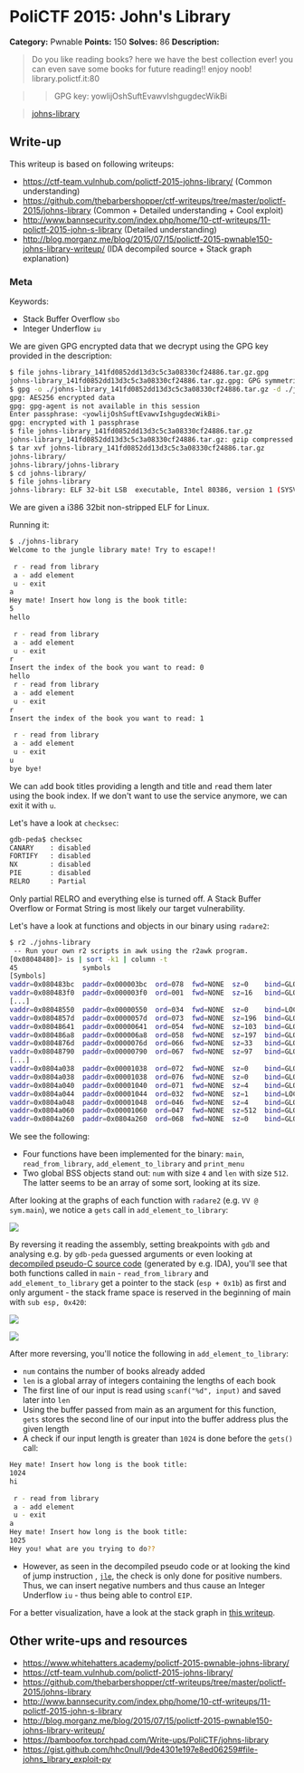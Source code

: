 # PoliCTF 2015: John's Library

**Category:** Pwnable
**Points:** 150
**Solves:** 86
**Description:**

> Do you like reading books? here we have the best collection ever! you can even save some books for future reading!! enjoy noob!
> library.polictf.it:80

>> GPG key: yowlijOshSuftEvawvIshgugdecWikBi

> [johns-library](johns-library_141fd0852dd13d3c5c3a08330cf24886.tar.gz.gpg)

## Write-up

This writeup is based on following writeups:

* <https://ctf-team.vulnhub.com/polictf-2015-johns-library/> (Common understanding)
* <https://github.com/thebarbershopper/ctf-writeups/tree/master/polictf-2015/johns-library> (Common + Detailed understanding + Cool exploit)
* <http://www.bannsecurity.com/index.php/home/10-ctf-writeups/11-polictf-2015-john-s-library> (Detailed understanding)
* <http://blog.morganz.me/blog/2015/07/15/polictf-2015-pwnable150-johns-library-writeup/> (IDA decompiled source + Stack graph explanation)

### Meta

Keywords:

* Stack Buffer Overflow `sbo`
* Integer Underflow `iu`

We are given GPG encrypted data that we decrypt using the GPG key provided in the description:

```bash
$ file johns-library_141fd0852dd13d3c5c3a08330cf24886.tar.gz.gpg 
johns-library_141fd0852dd13d3c5c3a08330cf24886.tar.gz.gpg: GPG symmetrically encrypted data (AES256 cipher)
$ gpg -o ./johns-library_141fd0852dd13d3c5c3a08330cf24886.tar.gz -d ./johns-library_141fd0852dd13d3c5c3a08330cf24886.tar.gz.gpg 
gpg: AES256 encrypted data
gpg: gpg-agent is not available in this session
Enter passphrase: <yowlijOshSuftEvawvIshgugdecWikBi>
gpg: encrypted with 1 passphrase
$ file johns-library_141fd0852dd13d3c5c3a08330cf24886.tar.gz
johns-library_141fd0852dd13d3c5c3a08330cf24886.tar.gz: gzip compressed data, from Unix, last modified: Thu Jun 18 00:09:08 2015
$ tar xvf johns-library_141fd0852dd13d3c5c3a08330cf24886.tar.gz 
johns-library/
johns-library/johns-library
$ cd johns-library/
$ file johns-library 
johns-library: ELF 32-bit LSB  executable, Intel 80386, version 1 (SYSV), dynamically linked (uses shared libs), for GNU/Linux 2.6.24, BuildID[sha1]=be781865612b01299b9ca38fdb0444b9c2f16c62, not stripped
```

We are given a i386 32bit non-stripped ELF for Linux.

Running it:

```bash
$ ./johns-library 
Welcome to the jungle library mate! Try to escape!!
 
 r - read from library
 a - add element
 u - exit
a
Hey mate! Insert how long is the book title: 
5
hello
 
 r - read from library
 a - add element
 u - exit
r
Insert the index of the book you want to read: 0
hello 
 r - read from library
 a - add element
 u - exit
r
Insert the index of the book you want to read: 1
 
 r - read from library
 a - add element
 u - exit
u
bye bye!
```

We can `a`dd book titles providing a length and title and `r`ead them later using the book index. If we don't want to use the service anymore, we can exit it with `u`.

Let's have a look at `checksec`:

```bash
gdb-peda$ checksec 
CANARY    : disabled
FORTIFY   : disabled
NX        : disabled
PIE       : disabled
RELRO     : Partial
```

Only partial RELRO and everything else is turned off. A Stack Buffer Overflow or Format String is most likely our target vulnerability.

Let's have a look at functions and objects in our binary using `radare2`:

```bash
$ r2 ./johns-library 
 -- Run your own r2 scripts in awk using the r2awk program.
[0x08048480]> is | sort -k1 | column -t
45                symbols
[Symbols]
vaddr=0x080483bc  paddr=0x000003bc  ord=078  fwd=NONE  sz=0    bind=GLOBAL   type=FUNC    name=_init
vaddr=0x080483f0  paddr=0x000003f0  ord=001  fwd=NONE  sz=16   bind=GLOBAL   type=FUNC    name=imp.printf
[...]
vaddr=0x08048550  paddr=0x00000550  ord=034  fwd=NONE  sz=0    bind=LOCAL    type=FUNC    name=frame_dummy
vaddr=0x0804857d  paddr=0x0000057d  ord=073  fwd=NONE  sz=196  bind=GLOBAL   type=FUNC    name=main
vaddr=0x08048641  paddr=0x00000641  ord=054  fwd=NONE  sz=103  bind=GLOBAL   type=FUNC    name=read_from_library
vaddr=0x080486a8  paddr=0x000006a8  ord=058  fwd=NONE  sz=197  bind=GLOBAL   type=FUNC    name=add_element_to_library
vaddr=0x0804876d  paddr=0x0000076d  ord=066  fwd=NONE  sz=33   bind=GLOBAL   type=FUNC    name=print_menu
vaddr=0x08048790  paddr=0x00000790  ord=067  fwd=NONE  sz=97   bind=GLOBAL   type=FUNC    name=__libc_csu_init
[...]
vaddr=0x0804a038  paddr=0x00001038  ord=072  fwd=NONE  sz=0    bind=GLOBAL   type=NOTYPE  name=__bss_start
vaddr=0x0804a038  paddr=0x00001038  ord=076  fwd=NONE  sz=0    bind=GLOBAL   type=OBJECT  name=__TMC_END__
vaddr=0x0804a040  paddr=0x00001040  ord=071  fwd=NONE  sz=4    bind=GLOBAL   type=OBJECT  name=stdout@@GLIBC_2.0
vaddr=0x0804a044  paddr=0x00001044  ord=032  fwd=NONE  sz=1    bind=LOCAL    type=OBJECT  name=completed.6590
vaddr=0x0804a048  paddr=0x00001048  ord=046  fwd=NONE  sz=4    bind=GLOBAL   type=OBJECT  name=num
vaddr=0x0804a060  paddr=0x00001060  ord=047  fwd=NONE  sz=512  bind=GLOBAL   type=OBJECT  name=len
vaddr=0x0804a260  paddr=0x0804a260  ord=068  fwd=NONE  sz=0    bind=GLOBAL   type=NOTYPE  name=_end
```

We see the following:

* Four functions have been implemented for the binary: `main`, `read_from_library`, `add_element_to_library` and `print_menu`
* Two global BSS objects stand out: `num` with size `4` and `len` with size `512`. The latter seems to be an array of some sort, looking at its size.

After looking at the graphs of each function with `radare2` (e.g. `VV @ sym.main`), we notice a `gets` call in `add_element_to_library`:

![](./add_element_to_library.png)

By reversing it reading the assembly, setting breakpoints with `gdb` and analysing e.g. by `gdb-peda` guessed arguments or even looking at [decompiled pseudo-C source code](http://blog.morganz.me/blog/2015/07/15/polictf-2015-pwnable150-johns-library-writeup/) (generated by e.g. IDA), you'll see that both functions called in `main` - `read_from_library` and `add_element_to_library` get a pointer to the stack (`esp + 0x1b`) as first and only argument - the stack frame space is reserved in the beginning of main with `sub esp, 0x420`:

![](./main-stack-space.png)

![](./main-arg0.png)


After more reversing, you'll notice the following in `add_element_to_library`:

* `num` contains the number of books already added
* `len` is a global array of integers containing the lengths of each book
* The first line of our input is read using `scanf("%d", input)` and saved later into `len`
* Using the buffer passed from main as an argument for this function, `gets` stores the second line of our input into the buffer address plus the given length
* A check if our input length is greater than `1024` is done before the `gets()` call:
```bash
Hey mate! Insert how long is the book title: 
1024
hi
 
 r - read from library
 a - add element
 u - exit
a
Hey mate! Insert how long is the book title: 
1025
Hey you! what are you trying to do??
```
* However, as seen in the decompiled pseudo code or at looking the kind of jump instruction , [`jle`](http://www.mathemainzel.info/files/x86asmref.html#jle), the check is only done for positive numbers. Thus, we can insert negative numbers and thus cause an Integer Underflow `iu` - thus being able to control `EIP`.

For a better visualization, have a look at the stack graph in [this writeup](http://blog.morganz.me/blog/2015/07/15/polictf-2015-pwnable150-johns-library-writeup/).

## Other write-ups and resources

* <https://www.whitehatters.academy/polictf-2015-pwnable-johns-library/>
* <https://ctf-team.vulnhub.com/polictf-2015-johns-library/>
* <https://github.com/thebarbershopper/ctf-writeups/tree/master/polictf-2015/johns-library>
* <http://www.bannsecurity.com/index.php/home/10-ctf-writeups/11-polictf-2015-john-s-library>
* <http://blog.morganz.me/blog/2015/07/15/polictf-2015-pwnable150-johns-library-writeup/>
* <https://bamboofox.torchpad.com/Write-ups/PoliCTF/johns-library>
* <https://gist.github.com/hhc0null/9de4301e197e8ed06259#file-johns_library_exploit-py>

